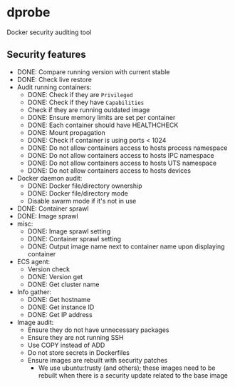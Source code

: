 # dprobe
Docker security auditing tool

## Security features
- DONE: Compare running version with current stable
- DONE: Check live restore
- Audit running containers:
    - DONE: Check if they are `Privileged`
    - DONE: Check if they have `Capabilities`
    - Check if they are running outdated image
    - DONE: Ensure memory limits are set per container
    - DONE: Each container should have HEALTHCHECK
    - DONE: Mount propagation
    - DONE: Check if container is using ports < 1024
    - DONE: Do not allow containers access to hosts process namespace
    - DONE: Do not allow containers access to hosts IPC namespace
    - DONE: Do not allow containers access to hosts UTS namespace
    - DONE: Do not allow containers access to hosts devices
- Docker daemon audit:
    - DONE: Docker file/directory ownership
    - DONE: Docker file/directory mode
    - Disable swarm mode if it's not in use
- DONE: Container sprawl
- DONE: Image sprawl
- misc:
    - DONE: Image sprawl setting
    - DONE: Container sprawl setting
    - DONE: Output image name next to container name upon displaying container
- ECS agent:
    - Version check
    - DONE: Version get
    - DONE: Get cluster name
- Info gather:
    - DONE: Get hostname
    - DONE: Get instance ID
    - DONE: Get IP address
- Image audit:
    - Ensure they do not have unnecessary packages
    - Ensure they are not running SSH
    - Use COPY instead of ADD
    - Do not store secrets in Dockerfiles
    - Ensure images are rebuilt with security patches
        - We use ubuntu:trusty (and others); these images need to be rebuilt when there is a security update related to the base image

